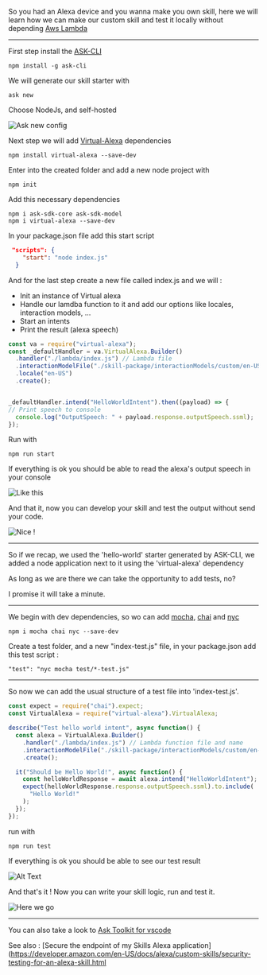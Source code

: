 So you had an Alexa device and you wanna make you own skill, here we will learn how we can make our custom skill and test it locally without depending [Aws Lambda](https://aws.amazon.com/fr/lambda/)


---


First step install the [ASK-CLI](https://www.npmjs.com/package/ask-cli)

```
npm install -g ask-cli
```

We will generate our skill starter with
```
ask new
```

Choose NodeJs, and self-hosted

![Ask new config](https://dev-to-uploads.s3.amazonaws.com/i/1v8itd991yfxyw99sqs5.PNG)

Next step we will add [Virtual-Alexa](https://www.npmjs.com/package/virtual-alexa) dependencies

```
npm install virtual-alexa --save-dev
```

Enter into the created folder and add a new node project with

```
npm init
```

Add this necessary dependencies

```
npm i ask-sdk-core ask-sdk-model
npm i virtual-alexa --save-dev
```

In your package.json file add this start script

```json
 "scripts": {
    "start": "node index.js"
  }
```

And for the last step create a new file called index.js and we will :

* Init an instance of Virtual alexa
* Handle our lamdba function to it and add our options like locales, interaction models, ...
* Start an intents 
* Print the result (alexa speech)

```javascript
const va = require("virtual-alexa");
const _defaultHandler = va.VirtualAlexa.Builder()
  .handler("./lambda/index.js") // Lambda file
  .interactionModelFile("./skill-package/interactionModels/custom/en-US.json") // Interaction file
  .locale("en-US")
  .create();


_defaultHandler.intend("HelloWorldIntent").then((payload) => {
// Print speech to console
  console.log("OutputSpeech: " + payload.response.outputSpeech.ssml);
});

```

Run with 
```
npm run start
```

If everything is ok you should be able to read the alexa's output speech in your console

![Like this](https://dev-to-uploads.s3.amazonaws.com/i/xv2f4prtcy37jjq1b5db.PNG)

And that it, now you can develop your skill and test the output without send your code.

 ![Nice !](https://dev-to-uploads.s3.amazonaws.com/i/j9yyiteb2gmfre9b5d6r.gif)


---
So if we recap, we used the 'hello-world' starter generated by ASK-CLI, we added a node application next to it using the 'virtual-alexa' dependency

As long as we are there we can take the opportunity to add tests, no? 

I promise it will take a minute.

---

We begin with dev dependencies, so wo can add [mocha](https://www.npmjs.com/package/mocha), [chai](https://www.npmjs.com/package/chai) and [nyc](https://www.npmjs.com/package/nyc)

```
npm i mocha chai nyc --save-dev
```

Create a test folder, and a new "index-test.js" file, in your package.json add this test script :

```
"test": "nyc mocha test/*-test.js"
```

----

So now we can add the usual structure of a test file into 'index-test.js'.

```javascript
const expect = require("chai").expect;
const VirtualAlexa = require("virtual-alexa").VirtualAlexa;

describe("Test hello world intent", async function() {
  const alexa = VirtualAlexa.Builder()
    .handler("./lambda/index.js") // Lambda function file and name
    .interactionModelFile("./skill-package/interactionModels/custom/en-US.json") // Path to interaction model file
    .create();

  it("Should be Hello World!", async function() {
    const helloWorldResponse = await alexa.intend("HelloWorldIntent");
    expect(helloWorldResponse.response.outputSpeech.ssml).to.include(
      "Hello World!"
    );
  });
});
```

run with 
```
npm run test
```

If everything is ok you should be able to see our test result

![Alt Text](https://dev-to-uploads.s3.amazonaws.com/i/pe7dmaic9lxr7zmcsqpe.PNG)

And that's it ! Now you can write your skill logic, run and test it.

![Here we go](https://dev-to-uploads.s3.amazonaws.com/i/pz004quoeiph8lstyhyi.gif)

---

You can also take a look to [Ask Toolkit for vscode](https://github.com/alexa/ask-toolkit-for-vscode)

See also : [Secure the endpoint of my Skills Alexa application](https://developer.amazon.com/en-US/docs/alexa/custom-skills/security-testing-for-an-alexa-skill.html